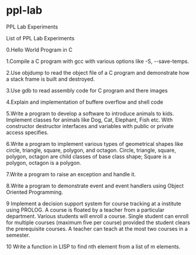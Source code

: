 # ppl-lab
PPL Lab Experiments

List of PPL Lab Experiments

0.Hello World Program in C

1.Compile a C program with gcc with various options like -S, --save-temps.

2.Use objdump to read the object file of a C program and demonstrate how a stack frame is built and destroyed.

3.Use gdb to read assembly code for C program  and there images

4.Explain and implementation of buffere overflow and shell code

5.Write a program to develop a software to introduce animals to kids. Implement classes for animals like Dog, Cat, Elephant, Fish etc. With constructor destructor interfaces and variables with public or private access specifies.

6.Write a program to implement various types of geometrical shapes like circle, triangle, square, polygon, and octagon. Circle, triangle, square, polygon, octagon are child classes of base class shape; Square is a polygon, octagon is a polygon.

7.Write a program to raise an exception and handle it.

8.Write a program to demonstrate event and event handlers using Object Oriented Programming.

9 Implement a decision support system for course tracking at a institute using PROLOG. A course is floated by a teacher from a particular department. Various students will enroll a course. Single student can enroll for multiple courses (maximum five per course) provided the student clears the prerequisite courses. A teacher can teach at the most two courses in a semester.


10 Write a function in LISP to find nth element from a list of m elements.



